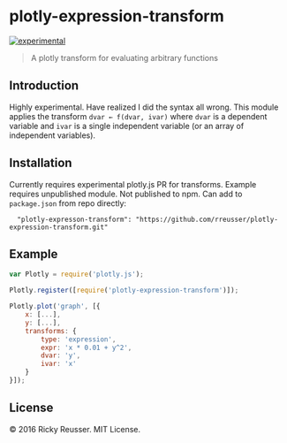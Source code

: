 # plotly-expression-transform

[![experimental](http://badges.github.io/stability-badges/dist/experimental.svg)](http://github.com/badges/stability-badges)

> A plotly transform for evaluating arbitrary functions

## Introduction

Highly experimental. Have realized I did the syntax all wrong. This module applies the transform `dvar ← f(dvar, ivar)` where `dvar` is a dependent variable and `ivar` is a single independent variable (or an array of independent variables).

## Installation
Currently requires experimental plotly.js PR for transforms. Example requires unpublished module. Not published to npm. Can add to `package.json` from repo directly:

```javscript
  "plotly-expresson-transform": "https://github.com/rreusser/plotly-expression-transform.git"
```

## Example

```javascript
var Plotly = require('plotly.js');

Plotly.register([require('plotly-expression-transform')]);

Plotly.plot('graph', [{
    x: [...],
    y: [...],
    transforms: {
        type: 'expression',
        expr: 'x * 0.01 + y^2',
        dvar: 'y',
        ivar: 'x'
    }
}]);

```

## License

&copy; 2016 Ricky Reusser. MIT License.
